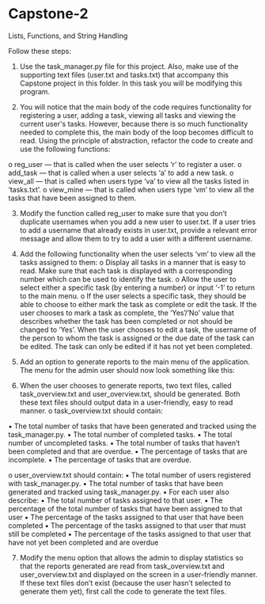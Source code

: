 # Capstone-2
Lists, Functions, and String Handling

Follow these steps:
1. Use the task_manager.py file for this project. Also, make use of the
supporting text files (user.txt and tasks.txt) that accompany this
Capstone project in this folder. In this task you will be modifying this
program.

2. You will notice that the main body of the code requires functionality for
registering a user, adding a task, viewing all tasks and viewing the current
user's tasks. However, because there is so much functionality needed to
complete this, the main body of the loop becomes difficult to read. Using
the principle of abstraction, refactor the code to create and use the
following functions:

  o reg_user — that is called when the user selects ‘r’ to register a user.
  o add_task — that is called when a user selects ‘a’ to add a new task.
  o view_all — that is called when users type ‘va’ to view all the tasks
  listed in ‘tasks.txt’.
  o view_mine — that is called when users type ‘vm’ to view all the
  tasks that have been assigned to them.

3. Modify the function called reg_user to make sure that you don’t duplicate
usernames when you add a new user to user.txt. If a user tries to add a
username that already exists in user.txt, provide a relevant error message
and allow them to try to add a user with a different username.

4. Add the following functionality when the user selects ‘vm’ to view all the
tasks assigned to them:
  o Display all tasks in a manner that is easy to read. Make sure that
  each task is displayed with a corresponding number which can be
  used to identify the task.
  o Allow the user to select either a specific task (by entering a number)
  or input ‘-1’ to return to the main menu.
  o If the user selects a specific task, they should be able to choose to
  either mark the task as complete or edit the task. If the user
  chooses to mark a task as complete, the ‘Yes’/’No’ value that
  describes whether the task has been completed or not should be
  changed to ‘Yes’. When the user chooses to edit a task, the
  username of the person to whom the task is assigned or the due
  date of the task can be edited. The task can only be edited if it has
  not yet been completed.

5. Add an option to generate reports to the main menu of the application.
The menu for the admin user should now look something like this:

6. When the user chooses to generate reports, two text files, called
task_overview.txt and user_overview.txt, should be generated. Both
these text files should output data in a user-friendly, easy to read manner.
  o task_overview.txt should contain:
  
  ▪ The total number of tasks that have been generated and
  tracked using the task_manager.py.
  ▪ The total number of completed tasks.
  ▪ The total number of uncompleted tasks.
  ▪ The total number of tasks that haven’t been completed and
  that are overdue.
  ▪ The percentage of tasks that are incomplete.
  ▪ The percentage of tasks that are overdue.

  o user_overview.txt should contain:
  ▪ The total number of users registered with task_manager.py.
  ▪ The total number of tasks that have been generated and
  tracked using task_manager.py.
  ▪ For each user also describe:
  ▪ The total number of tasks assigned to that user.
  ▪ The percentage of the total number of tasks that have
  been assigned to that user
  ▪ The percentage of the tasks assigned to that user that
  have been completed
  ▪ The percentage of the tasks assigned to that user that
  must still be completed
  ▪ The percentage of the tasks assigned to that user that
  have not yet been completed and are overdue

7. Modify the menu option that allows the admin to display statistics so that
the reports generated are read from task_overview.txt and
user_overview.txt and displayed on the screen in a user-friendly manner.
If these text files don’t exist (because the user hasn’t selected to generate
them yet), first call the code to generate the text files.
